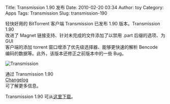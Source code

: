 Title: Transmission 1.90 发布
Date: 2010-02-20 03:34
Author: toy
Category: Apps
Tags: Transmission
Slug: transmission-190

轻快好用的 BitTorrent 客户端 Transmission 已发布 1.90 版本。Transmission
1.90  
改进了 Magnet 链接支持、针对未完成的文件添加了以禁用 .part
后缀的选项、为 GUI  
客户端的添加 torrent 窗口增添了优先级选择器、能够更快速的解析 Bencode  
编码的数据等。此外，该版本还修正之前版本中的一些 Bug。

![Transmission](http://i.linuxtoy.org/i/2007/04/transmission.png)

通过 Transmission 1.90  
[Changelog](http://trac.transmissionbt.com/wiki/Changes#version-1.90)  
可了解更多信息。

Transmission 1.90
可从[这里下载](http://www.transmissionbt.com/download.php)。
